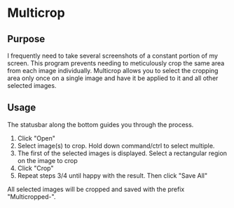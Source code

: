 Multicrop
===========
Purpose
------
I frequently need to take several screenshots of a constant portion of my screen. This program prevents needing to meticulously crop the same area from each image individually. Multicrop allows you to select the cropping area only once on a single image and have it be applied to it and all other selected images.

Usage
------
The statusbar along the bottom guides you through the process.

1. Click "Open"
2. Select image(s) to crop. Hold down command/ctrl to select multiple.
3. The first of the selected images is displayed. Select a rectangular region on the image to crop
4. Click "Crop"
5. Repeat steps 3/4 until happy with the result. Then click "Save All"

All selected images will be cropped and saved with the prefix "Multicropped-".

